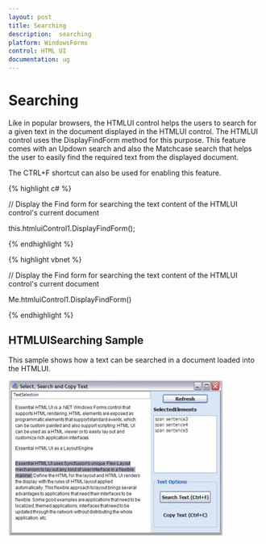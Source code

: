 ```yaml
---
layout: post
title: Searching
description:  searching
platform: WindowsForms
control: HTML UI
documentation: ug
---
```


#  Searching

Like in popular browsers, the HTMLUI control helps the users to search for a given text in the document displayed in the HTMLUI control. The HTMLUI control uses the DisplayFindForm method for this purpose. This feature comes with an Updown search and also the Matchcase search that helps the user to easily find the required text from the displayed document.

The CTRL+F shortcut can also be used for enabling this feature.



{% highlight c# %}



// Display the Find form for searching the text content of the HTMLUI control's current document

this.htmluiControl1.DisplayFindForm();

{% endhighlight %}

{% highlight vbnet %}



// Display the Find form for searching the text content of the HTMLUI control's current document

Me.htmluiControl1.DisplayFindForm()

{% endhighlight %}

## HTMLUISearching Sample

This sample shows how a text can be searched in a document loaded into the HTMLUI.



![](Searching_images/Searching_img1.jpeg)



